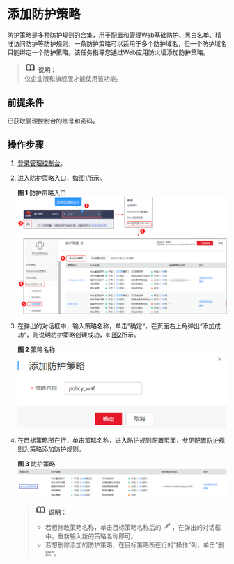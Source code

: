 # 添加防护策略<a name="waf_01_0074"></a>

防护策略是多种防护规则的合集，用于配置和管理Web基础防护、黑白名单、精准访问防护等防护规则，一条防护策略可以适用于多个防护域名，但一个防护域名只能绑定一个防护策略。该任务指导您通过Web应用防火墙添加防护策略。

>![](public_sys-resources/icon-note.gif) **说明：**   
>仅企业版和旗舰版才能使用该功能。  

## 前提条件<a name="section37694481929"></a>

已获取管理控制台的账号和密码。

## 操作步骤<a name="section5458145019310"></a>

1.  [登录管理控制台](https://console.huaweicloud.com/&locale=zh-cn)。
2.  进入防护策略入口，如[图1](#fig4185340104311)所示。

    **图 1**  防护策略入口<a name="fig4185340104311"></a>  
    ![](figures/防护策略入口.png "防护策略入口")

3.  在弹出的对话框中，输入策略名称，单击“确定“，在页面右上角弹出“添加成功“，则说明防护策略创建成功，如[图2](#fig0843200133618)所示。

    **图 2**  策略名称<a name="fig0843200133618"></a>  
    ![](figures/策略名称.png "策略名称")

4.  在目标策略所在行，单击策略名称，进入防护规则配置页面，参见[配置防护规则](配置防护规则.md)为策略添加防护规则。

    **图 3**  防护策略<a name="fig3383125241"></a>  
    ![](figures/防护策略.png "防护策略")

    >![](public_sys-resources/icon-note.gif) **说明：**   
    >-   若想修改策略名称，单击目标策略名称后的![](figures/icon-modify.png)，在弹出的对话框中，重新输入新的策略名称即可。  
    >-   若想删除添加的防护策略，在目标策略所在行的“操作“列，单击“删除“。  


